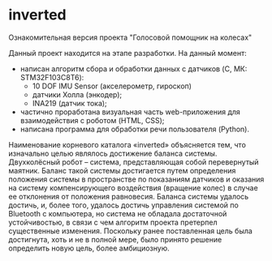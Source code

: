 # inverted
Ознакомительная версия проекта "Голосовой помощник на колесах"

Данный проект находится на этапе разработки. На данный момент:
- написан алгоритм сбора и обработки данных с датчиков (C, МК: STM32F103C8T6): 
    - 10 DOF IMU Sensor (акселерометр, гироскоп)
    - датчики Холла (энкодер);
    - INA219 (датчик тока);
- частично проработана визуальная часть web-приложения для взаимодействия с роботом (HTML, CSS);
- написана программа для обработки речи пользователя (Python).

Наименование корневого каталога «inverted» объясняется тем, что изначально целью являлось достижение баланса системы. Двухколёсный робот – система, представляющая собой перевернутый маятник. Баланс такой системы достигается путем определения положения системы в пространстве по показаниям датчиков и оказания на систему компенсирующего воздействия (вращение колес) в случае ее отклонения от положения равновесия. Баланса системы удалось достичь, и, более того, удалось достичь управления системой по Bluetooth с компьютера, но система не обладала достаточной устойчивостью, в связи с чем алгоритм проекта претерпел существенные изменения. Поскольку ранее поставленная цель была достигнута, хоть и не в полной мере, было принято решение определить новую цель, более амбициозную.

